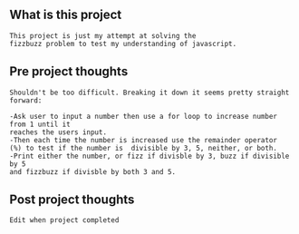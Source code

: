 ## What is this project
    This project is just my attempt at solving the
    fizzbuzz problem to test my understanding of javascript.
    
## Pre project thoughts
    Shouldn't be too difficult. Breaking it down it seems pretty straight forward:
    
    -Ask user to input a number then use a for loop to increase number from 1 until it
    reaches the users input. 
    -Then each time the number is increased use the remainder operator
    (%) to test if the number is  divisible by 3, 5, neither, or both.
    -Print either the number, or fizz if divisble by 3, buzz if divisible by 5
    and fizzbuzz if divisble by both 3 and 5.
    
## Post project thoughts
    Edit when project completed
